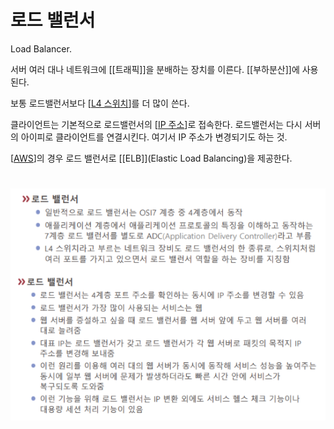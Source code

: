 # 로드 밸런서


Load Balancer.

서버 여러 대나 네트워크에 [[트래픽]]을 분배하는 장치를 이른다. [[부하분산]]에 사용된다.

보통 로드밸런서보다 [[L4 스위치]]를 더 많이 쓴다.  


클라이언트는 기본적으로 로드밸런서의 [[IP 주소]]로 접속한다. 로드밸런서는 다시 서버의 아이피로 클라이언트를 연결시킨다. 여기서 IP 주소가 변경되기도 하는 것.  

[[AWS]]의 경우 로드 밸런서로 [[ELB]](Elastic Load Balancing)을 제공한다.

# 

![](../attachments/2022-09-15-17-30-35.png)

[//begin]: # "Autogenerated link references for markdown compatibility"
[L4 스위치]: <L4 스위치> "L4 스위치"
[IP 주소]: <IP 주소> "IP 주소"
[AWS]: AWS "AWS"
[//end]: # "Autogenerated link references"